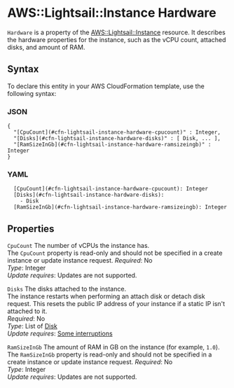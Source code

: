 # AWS::Lightsail::Instance Hardware<a name="aws-properties-lightsail-instance-hardware"></a>

`Hardware` is a property of the [AWS::Lightsail::Instance](https://docs.aws.amazon.com/AWSCloudFormation/latest/UserGuide/aws-resource-lightsail-instance.html) resource\. It describes the hardware properties for the instance, such as the vCPU count, attached disks, and amount of RAM\.

## Syntax<a name="aws-properties-lightsail-instance-hardware-syntax"></a>

To declare this entity in your AWS CloudFormation template, use the following syntax:

### JSON<a name="aws-properties-lightsail-instance-hardware-syntax.json"></a>

```
{
  "[CpuCount](#cfn-lightsail-instance-hardware-cpucount)" : Integer,
  "[Disks](#cfn-lightsail-instance-hardware-disks)" : [ Disk, ... ],
  "[RamSizeInGb](#cfn-lightsail-instance-hardware-ramsizeingb)" : Integer
}
```

### YAML<a name="aws-properties-lightsail-instance-hardware-syntax.yaml"></a>

```
  [CpuCount](#cfn-lightsail-instance-hardware-cpucount): Integer
  [Disks](#cfn-lightsail-instance-hardware-disks): 
    - Disk
  [RamSizeInGb](#cfn-lightsail-instance-hardware-ramsizeingb): Integer
```

## Properties<a name="aws-properties-lightsail-instance-hardware-properties"></a>

`CpuCount`  <a name="cfn-lightsail-instance-hardware-cpucount"></a>
The number of vCPUs the instance has\.  
The `CpuCount` property is read\-only and should not be specified in a create instance or update instance request\.
*Required*: No  
*Type*: Integer  
*Update requires*: Updates are not supported\.

`Disks`  <a name="cfn-lightsail-instance-hardware-disks"></a>
The disks attached to the instance\.  
The instance restarts when performing an attach disk or detach disk request\. This resets the public IP address of your instance if a static IP isn't attached to it\.  
*Required*: No  
*Type*: List of [Disk](aws-properties-lightsail-instance-disk.md)  
*Update requires*: [Some interruptions](https://docs.aws.amazon.com/AWSCloudFormation/latest/UserGuide/using-cfn-updating-stacks-update-behaviors.html#update-some-interrupt)

`RamSizeInGb`  <a name="cfn-lightsail-instance-hardware-ramsizeingb"></a>
The amount of RAM in GB on the instance \(for example, `1.0`\)\.  
The `RamSizeInGb` property is read\-only and should not be specified in a create instance or update instance request\.
*Required*: No  
*Type*: Integer  
*Update requires*: Updates are not supported\.